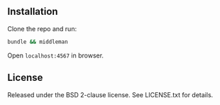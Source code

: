 ## Installation

Clone the repo and run:

```sh
bundle && middleman
```

Open `localhost:4567` in browser.

## License

Released under the BSD 2-clause license. See LICENSE.txt for details.
